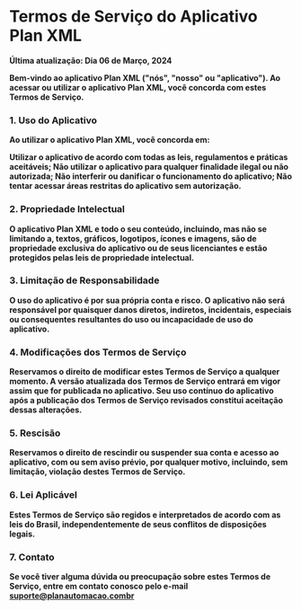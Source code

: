 <b><h1>Termos de Serviço do Aplicativo Plan XML</h1>

Última atualização: Dia 06 de Março, 2024

Bem-vindo ao aplicativo Plan XML ("nós", "nosso" ou "aplicativo"). Ao acessar ou utilizar o aplicativo Plan XML, você concorda com estes Termos de Serviço.

<b><h3>1. Uso do Aplicativo</h3>

Ao utilizar o aplicativo Plan XML, você concorda em:

Utilizar o aplicativo de acordo com todas as leis, regulamentos e práticas aceitáveis;
Não utilizar o aplicativo para qualquer finalidade ilegal ou não autorizada;
Não interferir ou danificar o funcionamento do aplicativo;
Não tentar acessar áreas restritas do aplicativo sem autorização.

<b><h3>2. Propriedade Intelectual</h3>

O aplicativo Plan XML e todo o seu conteúdo, incluindo, mas não se limitando a, textos, gráficos, logotipos, ícones e imagens, são de propriedade exclusiva do aplicativo ou de seus licenciantes e estão protegidos pelas leis de propriedade intelectual.

<b><h3>3. Limitação de Responsabilidade</h3>

O uso do aplicativo é por sua própria conta e risco. O aplicativo não será responsável por quaisquer danos diretos, indiretos, incidentais, especiais ou consequentes resultantes do uso ou incapacidade de uso do aplicativo.

<b><h3>4. Modificações dos Termos de Serviço</h3>

Reservamos o direito de modificar estes Termos de Serviço a qualquer momento. A versão atualizada dos Termos de Serviço entrará em vigor assim que for publicada no aplicativo. Seu uso contínuo do aplicativo após a publicação dos Termos de Serviço revisados constitui aceitação dessas alterações.

<b><h3>5. Rescisão</h3>

Reservamos o direito de rescindir ou suspender sua conta e acesso ao aplicativo, com ou sem aviso prévio, por qualquer motivo, incluindo, sem limitação, violação destes Termos de Serviço.

<b><h3>6. Lei Aplicável</h3>

Estes Termos de Serviço são regidos e interpretados de acordo com as leis do Brasil, independentemente de seus conflitos de disposições legais.

<b><h3>7. Contato</h3>

Se você tiver alguma dúvida ou preocupação sobre estes Termos de Serviço, entre em contato conosco pelo e-mail suporte@planautomacao.combr

